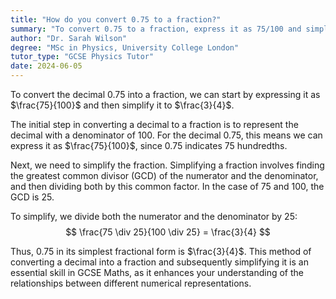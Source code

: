 ```yaml
---
title: "How do you convert 0.75 to a fraction?"
summary: "To convert 0.75 to a fraction, express it as 75/100 and simplify it to 3/4."
author: "Dr. Sarah Wilson"
degree: "MSc in Physics, University College London"
tutor_type: "GCSE Physics Tutor"
date: 2024-06-05
---
```


To convert the decimal $0.75$ into a fraction, we can start by expressing it as $\frac{75}{100}$ and then simplify it to $\frac{3}{4}$.

The initial step in converting a decimal to a fraction is to represent the decimal with a denominator of $100$. For the decimal $0.75$, this means we can express it as $\frac{75}{100}$, since $0.75$ indicates $75$ hundredths.

Next, we need to simplify the fraction. Simplifying a fraction involves finding the greatest common divisor (GCD) of the numerator and the denominator, and then dividing both by this common factor. In the case of $75$ and $100$, the GCD is $25$.

To simplify, we divide both the numerator and the denominator by $25$:
$$ 
\frac{75 \div 25}{100 \div 25} = \frac{3}{4} 
$$

Thus, $0.75$ in its simplest fractional form is $\frac{3}{4}$. This method of converting a decimal into a fraction and subsequently simplifying it is an essential skill in GCSE Maths, as it enhances your understanding of the relationships between different numerical representations.
    